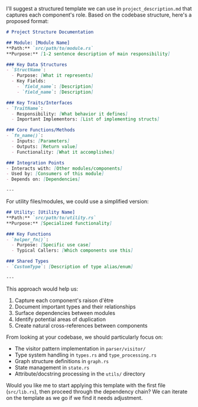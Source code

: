 I'll suggest a structured template we can use in `project_description.md` that captures each component's role. Based on the codebase structure, here's a proposed format:

```markdown
# Project Structure Documentation

## Module: [Module Name]
**Path:** `src/path/to/module.rs`  
**Purpose:** [1-2 sentence description of main responsibility]

### Key Data Structures
- `StructName`: 
  - Purpose: [What it represents]
  - Key Fields:
    - `field_name`: [Description]
    - `field_name`: [Description]

### Key Traits/Interfaces
- `TraitName`:
  - Responsibility: [What behavior it defines]
  - Important Implementors: [List of implementing structs]

### Core Functions/Methods
- `fn_name()`:
  - Inputs: [Parameters]
  - Outputs: [Return value]
  - Functionality: [What it accomplishes]

### Integration Points
- Interacts with: [Other modules/components]
- Used by: [Consumers of this module]
- Depends on: [Dependencies]

---

```

For utility files/modules, we could use a simplified version:

```markdown
## Utility: [Utility Name]
**Path:** `src/path/to/utility.rs`  
**Purpose:** [Specialized functionality]

### Key Functions
- `helper_fn()`:
  - Purpose: [Specific use case]
  - Typical Callers: [Which components use this]

### Shared Types
- `CustomType`: [Description of type alias/enum]

---
```

This approach would help us:
1. Capture each component's raison d'être
2. Document important types and their relationships
3. Surface dependencies between modules
4. Identify potential areas of duplication
5. Create natural cross-references between components

From looking at your codebase, we should particularly focus on:
- The visitor pattern implementation in `parser/visitor/`
- Type system handling in `types.rs` and `type_processing.rs`
- Graph structure definitions in `graph.rs`
- State management in `state.rs`
- Attribute/docstring processing in the `utils/` directory

Would you like me to start applying this template with the first file (`src/lib.rs`), then proceed through the dependency chain? We can iterate on the template as we go if we find it needs adjustment.
